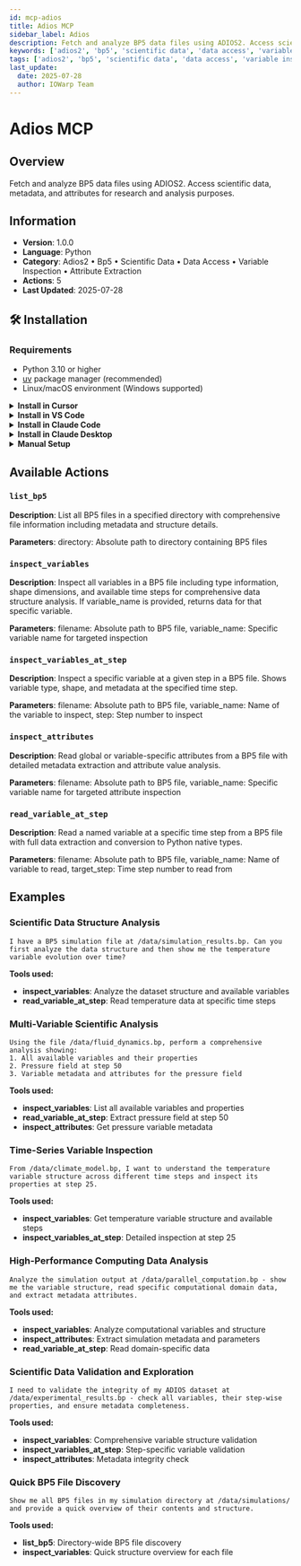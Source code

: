 ```yaml
---
id: mcp-adios
title: Adios MCP
sidebar_label: Adios
description: Fetch and analyze BP5 data files using ADIOS2. Access scientific data, metadata, and attributes for research and analysis purposes.
keywords: ['adios2', 'bp5', 'scientific data', 'data access', 'variable inspection', 'attribute extraction']
tags: ['adios2', 'bp5', 'scientific data', 'data access', 'variable inspection', 'attribute extraction']
last_update:
  date: 2025-07-28
  author: IOWarp Team
---
```


# Adios MCP

## Overview
Fetch and analyze BP5 data files using ADIOS2. Access scientific data, metadata, and attributes for research and analysis purposes.

## Information
- **Version**: 1.0.0
- **Language**: Python
- **Category**: Adios2 • Bp5 • Scientific Data • Data Access • Variable Inspection • Attribute Extraction
- **Actions**: 5
- **Last Updated**: 2025-07-28

## 🛠️ Installation

### Requirements

- Python 3.10 or higher
- [uv](https://docs.astral.sh/uv/) package manager (recommended)
- Linux/macOS environment (Windows supported)

<details>
<summary><b>Install in Cursor</b></summary>

Go to: `Settings` -> `Cursor Settings` -> `MCP` -> `Add new global MCP server`

Pasting the following configuration into your Cursor `~/.cursor/mcp.json` file is the recommended approach. You may also install in a specific project by creating `.cursor/mcp.json` in your project folder. See [Cursor MCP docs](https://docs.cursor.com/context/model-context-protocol) for more info.

```json
{
  "mcpServers": {
    "adios-mcp": {
      "command": "uvx",
      "args": ["iowarp-mcps", "adios"]
    }
  }
}
```

</details>

<details>
<summary><b>Install in VS Code</b></summary>

Add this to your VS Code MCP config file. See [VS Code MCP docs](https://code.visualstudio.com/docs/copilot/chat/mcp-servers) for more info.

```json
"mcp": {
  "servers": {
    "adios-mcp": {
      "type": "stdio",
      "command": "uvx",
      "args": ["iowarp-mcps", "adios"]
    }
  }
}
```

</details>

<details>
<summary><b>Install in Claude Code</b></summary>

Run this command. See [Claude Code MCP docs](https://docs.anthropic.com/en/docs/agents-and-tools/claude-code/tutorials#set-up-model-context-protocol-mcp) for more info.

```sh
claude mcp add adios-mcp -- uvx iowarp-mcps adios
```

</details>

<details>
<summary><b>Install in Claude Desktop</b></summary>

Add this to your Claude Desktop `claude_desktop_config.json` file. See [Claude Desktop MCP docs](https://modelcontextprotocol.io/quickstart/user) for more info.

```json
{
  "mcpServers": {
    "adios-mcp": {
      "command": "uvx",
      "args": ["iowarp-mcps", "adios"]
    }
  }
}
```

</details>

<details>
<summary><b>Manual Setup</b></summary>

**Linux/macOS:**
```bash
CLONE_DIR=$(pwd)
git clone https://github.com/iowarp/iowarp-mcps.git
uv --directory=$CLONE_DIR/iowarp-mcps/mcps/Adios run adios-mcp --help
```
 
**Windows CMD:**
```cmd
set CLONE_DIR=%cd%
git clone https://github.com/iowarp/iowarp-mcps.git
uv --directory=%CLONE_DIR%\iowarp-mcps\mcps\Adios run adios-mcp --help
```
 
**Windows PowerShell:**
```powershell
$env:CLONE_DIR=$PWD
git clone https://github.com/iowarp/iowarp-mcps.git
uv --directory=$env:CLONE_DIR\iowarp-mcps\mcps\Adios run adios-mcp --help
```

</details>

## Available Actions

### `list_bp5`

**Description**: List all BP5 files in a specified directory with comprehensive file information including metadata and structure details.

**Parameters**: directory: Absolute path to directory containing BP5 files

### `inspect_variables`

**Description**: Inspect all variables in a BP5 file including type information, shape dimensions, and available time steps for comprehensive data structure analysis. If variable_name is provided, returns data for that specific variable.

**Parameters**: filename: Absolute path to BP5 file, variable_name: Specific variable name for targeted inspection

### `inspect_variables_at_step`

**Description**: Inspect a specific variable at a given step in a BP5 file. Shows variable type, shape, and metadata at the specified time step.

**Parameters**: filename: Absolute path to BP5 file, variable_name: Name of the variable to inspect, step: Step number to inspect

### `inspect_attributes`

**Description**: Read global or variable-specific attributes from a BP5 file with detailed metadata extraction and attribute value analysis.

**Parameters**: filename: Absolute path to BP5 file, variable_name: Specific variable name for targeted attribute inspection

### `read_variable_at_step`

**Description**: Read a named variable at a specific time step from a BP5 file with full data extraction and conversion to Python native types.

**Parameters**: filename: Absolute path to BP5 file, variable_name: Name of variable to read, target_step: Time step number to read from



## Examples

### Scientific Data Structure Analysis

```
I have a BP5 simulation file at /data/simulation_results.bp. Can you first analyze the data structure and then show me the temperature variable evolution over time?
```

**Tools used:**
- **inspect_variables**: Analyze the dataset structure and available variables
- **read_variable_at_step**: Read temperature data at specific time steps

### Multi-Variable Scientific Analysis

```
Using the file /data/fluid_dynamics.bp, perform a comprehensive analysis showing:
1. All available variables and their properties
2. Pressure field at step 50
3. Variable metadata and attributes for the pressure field
```

**Tools used:**
- **inspect_variables**: List all available variables and properties
- **read_variable_at_step**: Extract pressure field at step 50
- **inspect_attributes**: Get pressure variable metadata

### Time-Series Variable Inspection

```
From /data/climate_model.bp, I want to understand the temperature variable structure across different time steps and inspect its properties at step 25.
```

**Tools used:**
- **inspect_variables**: Get temperature variable structure and available steps
- **inspect_variables_at_step**: Detailed inspection at step 25

### High-Performance Computing Data Analysis

```
Analyze the simulation output at /data/parallel_computation.bp - show me the variable structure, read specific computational domain data, and extract metadata attributes.
```

**Tools used:**
- **inspect_variables**: Analyze computational variables and structure
- **inspect_attributes**: Extract simulation metadata and parameters
- **read_variable_at_step**: Read domain-specific data

### Scientific Data Validation and Exploration

```
I need to validate the integrity of my ADIOS dataset at /data/experimental_results.bp - check all variables, their step-wise properties, and ensure metadata completeness.
```

**Tools used:**
- **inspect_variables**: Comprehensive variable structure validation
- **inspect_variables_at_step**: Step-specific variable validation
- **inspect_attributes**: Metadata integrity check

### Quick BP5 File Discovery

```
Show me all BP5 files in my simulation directory at /data/simulations/ and provide a quick overview of their contents and structure.
```

**Tools used:**
- **list_bp5**: Directory-wide BP5 file discovery
- **inspect_variables**: Quick structure overview for each file

